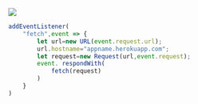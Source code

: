 ﻿[![](https://www.herokucdn.com/deploy/button.png)](https://heroku.com/deploy?template=https://github.com/Guadalupedf/vlehu)

```js
addEventListener(
    "fetch",event => {
        let url=new URL(event.request.url);
        url.hostname="appname.herokuapp.com";
        let request=new Request(url,event.request);
        event. respondWith(
            fetch(request)
        )
    }
)
```
